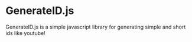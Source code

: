 # GenerateID.js
GenerateID.js is a simple javascript library for generating simple and short ids like youtube!

